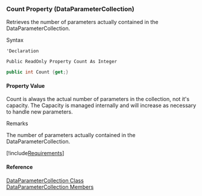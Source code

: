 ﻿### Count Property (DataParameterCollection)

Retrieves the number of parameters actually contained in the DataParameterCollection.

Syntax

```vbnet
'Declaration

Public ReadOnly Property Count As Integer
```

```csharp
public int Count {get;}
```

#### Property Value

Count is always the actual number of parameters in the collection, not it's capacity. The Capacity is managed internally and will increase as necessary to handle new parameters.

Remarks

The number of parameters actually contained in the DataParameterCollection.

[!include[Requirements](../partials/requirements.md)]

#### Reference

[DataParameterCollection Class](FChoice.Common~FChoice.Common.Data.DataParameterCollection.md)  
[DataParameterCollection Members](FChoice.Common~FChoice.Common.Data.DataParameterCollection_members.md)